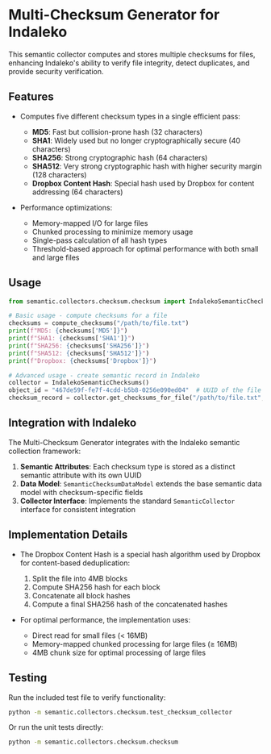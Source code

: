 # Multi-Checksum Generator for Indaleko

This semantic collector computes and stores multiple checksums for files, enhancing Indaleko's ability to verify file integrity, detect duplicates, and provide security verification.

## Features

- Computes five different checksum types in a single efficient pass:
  - **MD5**: Fast but collision-prone hash (32 characters)
  - **SHA1**: Widely used but no longer cryptographically secure (40 characters)
  - **SHA256**: Strong cryptographic hash (64 characters)
  - **SHA512**: Very strong cryptographic hash with higher security margin (128 characters)
  - **Dropbox Content Hash**: Special hash used by Dropbox for content addressing (64 characters)

- Performance optimizations:
  - Memory-mapped I/O for large files
  - Chunked processing to minimize memory usage
  - Single-pass calculation of all hash types
  - Threshold-based approach for optimal performance with both small and large files

## Usage

```python
from semantic.collectors.checksum.checksum import IndalekoSemanticChecksums, compute_checksums

# Basic usage - compute checksums for a file
checksums = compute_checksums("/path/to/file.txt")
print(f"MD5: {checksums['MD5']}")
print(f"SHA1: {checksums['SHA1']}")
print(f"SHA256: {checksums['SHA256']}")
print(f"SHA512: {checksums['SHA512']}")
print(f"Dropbox: {checksums['Dropbox']}")

# Advanced usage - create semantic record in Indaleko
collector = IndalekoSemanticChecksums()
object_id = "467de59f-fe7f-4cdd-b5b8-0256e090ed04"  # UUID of the file object
checksum_record = collector.get_checksums_for_file("/path/to/file.txt", object_id)
```

## Integration with Indaleko

The Multi-Checksum Generator integrates with the Indaleko semantic collection framework:

1. **Semantic Attributes**: Each checksum type is stored as a distinct semantic attribute with its own UUID
2. **Data Model**: `SemanticChecksumDataModel` extends the base semantic data model with checksum-specific fields
3. **Collector Interface**: Implements the standard `SemanticCollector` interface for consistent integration

## Implementation Details

- The Dropbox Content Hash is a special hash algorithm used by Dropbox for content-based deduplication:
  1. Split the file into 4MB blocks
  2. Compute SHA256 hash for each block
  3. Concatenate all block hashes
  4. Compute a final SHA256 hash of the concatenated hashes

- For optimal performance, the implementation uses:
  - Direct read for small files (< 16MB)
  - Memory-mapped chunked processing for large files (≥ 16MB)
  - 4MB chunk size for optimal processing of large files

## Testing

Run the included test file to verify functionality:

```bash
python -m semantic.collectors.checksum.test_checksum_collector
```

Or run the unit tests directly:

```bash
python -m semantic.collectors.checksum.checksum
```
